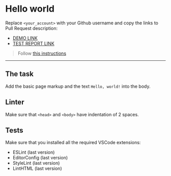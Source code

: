 # Hello world

Replace `<your_account>` with your Github username and copy the links to Pull Request description:
- [DEMO LINK](https://Oleksii-Mishchenko.github.io/layout_hello-world/)
- [TEST REPORT LINK](https://Oleksii-Mishchenko.github.io/layout_hello-world/report/html_report/)

> Follow [this instructions](https://mate-academy.github.io/layout_task-guideline/#how-to-solve-the-layout-tasks-on-github)
___

## The task

Add the basic page markup and the text `Hello, world!` into the body.

## Linter

Make sure that `<head>` and `<body>` have indentation of 2 spaces.

## Tests

Make sure that you installed all the required VSCode extensions:

- ESLint (last version)
- EditorConfig (last version)
- StyleLint (last version)
- LintHTML (last version)
